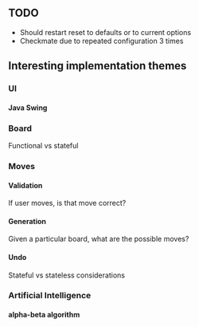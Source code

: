## TODO
- Should restart reset to defaults or to current options
- Checkmate due to repeated configuration 3 times


## Interesting implementation themes
### UI
#### Java Swing
### Board
Functional vs stateful
### Moves
#### Validation
If user moves, is that move correct?
#### Generation
Given a particular board, what are the possible moves?
#### Undo
Stateful vs stateless considerations
### Artificial Intelligence
#### alpha-beta algorithm